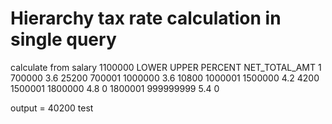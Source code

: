 # Hierarchy tax rate calculation in single query
calculate from salary 1100000
LOWER	  UPPER	    PERCENT	NET_TOTAL_AMT
1	      700000	  3.6	    25200
700001	1000000	  3.6	    10800
1000001	1500000	  4.2	    4200
1500001	1800000	  4.8	    0
1800001	999999999	5.4	    0

output = 40200
test
